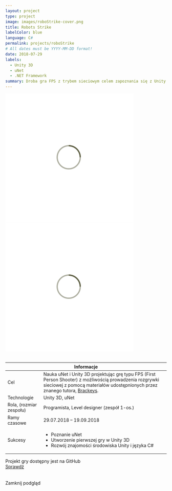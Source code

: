 ```yaml
---
layout: project
type: project
image: images/roboStrike-cover.png
title: Robots Strike
labelColor: blue
language: C#
permalink: projects/roboStrike
# All dates must be YYYY-MM-DD format!
date: 2018-07-29
labels:
  - Unity 3D
  - uNet
  - .NET Framework
summary: Droba gra FPS z trybem sieciowym celem zapoznania się z Unity 3D oraz uNet po pracach nad Last Human.
---
```


<div class="ui centered grid">
  <div class="fourteen wide column clickable" onclick="showModalWithImage(this)">
    <img class="ui image img-center" src="../images/oval.svg" data-echo="../images/roboStrike-page-1.png">
  </div>
</div>

<div class="ui centered grid">
  <div class="fourteen wide column clickable" onclick="showModalWithImage(this)">
    <img class="ui image img-center" src="../images/oval.svg" data-echo="../images/roboStrike-page-2.png">
  </div>
</div>

<br>

 <table class="ui celled striped tablet stackable table">
  <thead>
    <tr><th colspan="3">
      Informacje
    </th>
  </tr></thead>
  <tbody>
    <tr>
      <td>
        <i class="info circle icon"></i> Cel
      </td>
      <td class="justify-text font-balooChettan2">Nauka uNet i Unity 3D projektując grę typu FPS (First Person Shooter) z możliwością prowadzenia rozgrywki sieciowej z pomocą materiałów udostępnionych przez znanego tutora, <a href="https://www.youtube.com/user/Brackeys/videos" target="_blank">Brackeys</a>.</td>
    </tr>
    <tr>
      <td>
        <i class="lab icon"></i> Technologie
      </td>
      <td class="font-balooChettan2">Unity 3D, uNet</td>
    </tr>
    <tr>
      <td class="collapsing">
        <i class="users icon"></i> Rola, (rozmiar zespołu)
      </td>
      <td class="font-balooChettan2">Programista, Level designer (zespół 1-os.)</td>
    </tr>
    <tr>
      <td>
        <i class="clock icon"></i> Ramy czasowe
      </td>
      <td class="font-balooChettan2">29.07.2018 – 19.09.2018</td>
    </tr>
    <tr>
      <td>
        <i class="star icon"></i> Sukcesy
      </td>
      <td class="font-balooChettan2">
        <ul>
          <li>Poznanie uNet</li>
          <li>Utworzenie pierwszej gry w Unity 3D</li>
          <li>Rozwój znajomości środowiska Unity i języka C#</li>
        </ul>
      </td>
    </tr>
  </tbody>
</table>

<div class="ui placeholder segment">
  <div class="ui icon header font-balooChettan2">
    <i class="github icon"></i>
    Projekt gry dostępny jest na GitHub
  </div>
  <a href="https://github.com/trolit/Robots_strike" target="_blank" style="margin-top: 2%;">
    <div class="ui animated csharp button" onclick="this.blur();" tabindex="0">
      <div class="visible content font-balooChettan2">Sprawdź</div>
      <div class="hidden content">
        <i class="right arrow icon"></i>
      </div>
    </div>
  </a>
</div>

<!-- Image Modal -->
<div class="tiny modal">
  <div class="image content">
    <div class="ui huge image">
      <img id="imgPlaceholder" src="">
    </div>
  </div>
  <br/>
  <div class="actions">
    <div class="ui csharp left labeled icon button">
      Zamknij podgląd
      <i class="file image icon"></i>
    </div>
  </div>
</div>